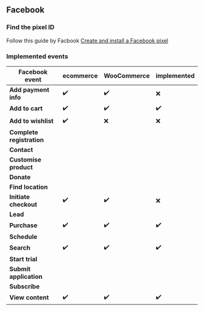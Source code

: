 ## Facebook

### Find the pixel ID

Follow this guide by Facbook [Create and install a Facebook pixel](https://www.facebook.com/business/help/952192354843755?id=1205376682832142)

### Implemented events

Facebook event            | ecommerce | WooCommerce | implemented 
---                       | ---        | ---         | ---
**Add payment info**      | ✔️          | ✔️           | ❌
**Add to cart**           | ✔️          | ✔️           | ✔️
**Add to wishlist**       | ✔️          | ❌          | ❌
**Complete registration** |            |             |
**Contact**               |            |             |
**Customise product**     |            |             |
**Donate**                |            |             |
**Find location**         |            |             |
**Initiate checkout**     | ✔️          | ✔️           | ❌
**Lead**                  |            |             |
**Purchase**              | ✔️          | ✔️           | ✔️
**Schedule**              |            |             |
**Search**                | ✔️          | ✔️           | ✔️
**Start trial**           |            |             |
**Submit application**    |            |             |
**Subscribe**             |            |             |
**View content**          | ✔️          | ✔️           | ✔️
